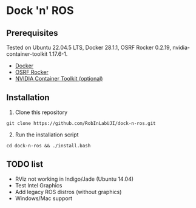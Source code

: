 # Dock 'n' ROS

## Prerequisites
Tested on Ubuntu 22.04.5 LTS, Docker 28.1.1, OSRF Rocker 0.2.19, nvidia-container-toolkit 1.17.6-1.
* [Docker](https://docs.docker.com/engine/install/ubuntu/)
* [OSRF Rocker](https://github.com/osrf/rocker)
* [NVIDIA Container Toolkit (optional)](https://docs.nvidia.com/datacenter/cloud-native/container-toolkit/latest/install-guide.html)

## Installation
1. Clone this repository
```
git clone https://github.com/RobInLabUJI/dock-n-ros.git
```
2. Run the installation script
```
cd dock-n-ros && ./install.bash
```

## TODO list
* RViz not working in Indigo/Jade (Ubuntu 14.04)
* Test Intel Graphics
* Add legacy ROS distros (without graphics)
* Windows/Mac support
